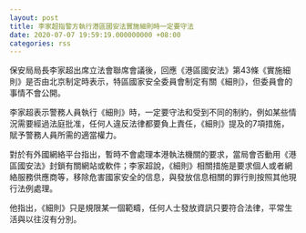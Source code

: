 ```yaml
---
layout: post
title: 李家超指警方執行港區國安法實施細則時一定要守法
date: 2020-07-07 19:59:19.000000000 +08:00
categories: rss
---
```


保安局局長李家超出席立法會聯席會議後，回應《港區國安法》第43條《實施細則》是否由北京制定時表示，特區國家安全委員會制定有關《細則》，但委員會的事情不會公開。

李家超表示警務人員執行《細則》時，一定要守法和受到不同的制約，例如某些情況需要經過法庭批准，任何人違反法律都要負上責任，《細則》提及的7項措施，賦予警務人員所需的適當權力。

對於有外國網絡平台指出，暫時不會處理本港執法機關的要求，當局會否動用《港區國安法》封鎖有關網站或軟件；李家超說，《細則》相關措施是要求個人或者網絡服務供應商等，移除危害國家安全的信息，與發放信息相關的罪行則按照其他現行法例處理。

他指出，《細則》只是規限某一個範疇，任何人士發放資訊只要符合法律，平常生活與以往沒有分別。
